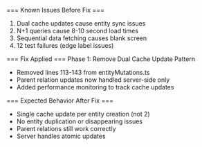 === Known Issues Before Fix ===
1. Dual cache updates cause entity sync issues
2. N+1 queries cause 8-10 second load times
3. Sequential data fetching causes blank screen
4. 12 test failures (edge label issues)

=== Fix Applied ===
Phase 1: Remove Dual Cache Update Pattern
- Removed lines 113-143 from entityMutations.ts
- Parent relation updates now handled server-side only
- Added performance monitoring to track cache updates

=== Expected Behavior After Fix ===
- Single cache update per entity creation (not 2)
- No entity duplication or disappearing issues
- Parent relations still work correctly
- Server handles atomic updates
